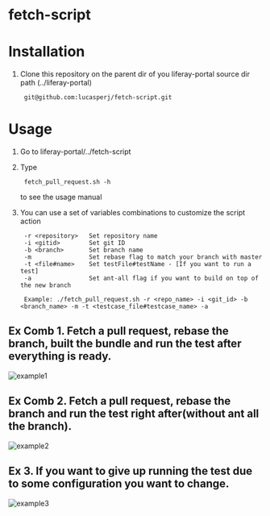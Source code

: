 # fetch-script

# Installation
1. Clone this repository on the parent dir of you liferay-portal source dir path (../liferay-portal)

		git@github.com:lucasperj/fetch-script.git

# Usage
1. Go to liferay-portal/../fetch-script 
2. Type 

		fetch_pull_request.sh -h
    to see the usage manual
3. You can use a set of variables combinations to customize the script action 

   
		-r <repository>   Set repository name
		-i <gitid>        Set git ID
		-b <branch>       Set branch name
		-m                Set rebase flag to match your branch with master
		-t <file#name>    Set testFile#testName - [If you want to run a test]
		-a                Set ant-all flag if you want to build on top of the new branch

		Example: ./fetch_pull_request.sh -r <repo_name> -i <git_id> -b <branch_name> -m -t <testcase_file#testcase_name> -a

Ex Comb 1. Fetch a pull request, rebase the branch, built the bundle and run the test after everything is ready.
---
![example1](https://github.com/lucasperj/fetch-script/assets/52680028/2b51ff3f-bba7-40fa-9a3f-be39f00e4318)

Ex Comb 2. Fetch a pull request, rebase the branch and run the test right after(without ant all the branch).
---
![example2](https://github.com/lucasperj/fetch-script/assets/52680028/a2e90840-d065-414c-97f9-a1a3f0b69c59)

Ex 3. If you want to give up running the test due to some configuration you want to change.
---
![example3](https://github.com/lucasperj/fetch-script/assets/52680028/85959599-eeb8-48a3-800a-0d0cf50cc581)

